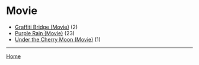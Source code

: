 # Movie

  * [Graffiti Bridge (Movie)](./movie/graffiti-bridge/) (2)
  * [Purple Rain (Movie)](./movie/purple-rain/) (23)
  * [Under the Cherry Moon (Movie)](./movie/under-the-cherry-moon/) (1)

----

[Home](../)
